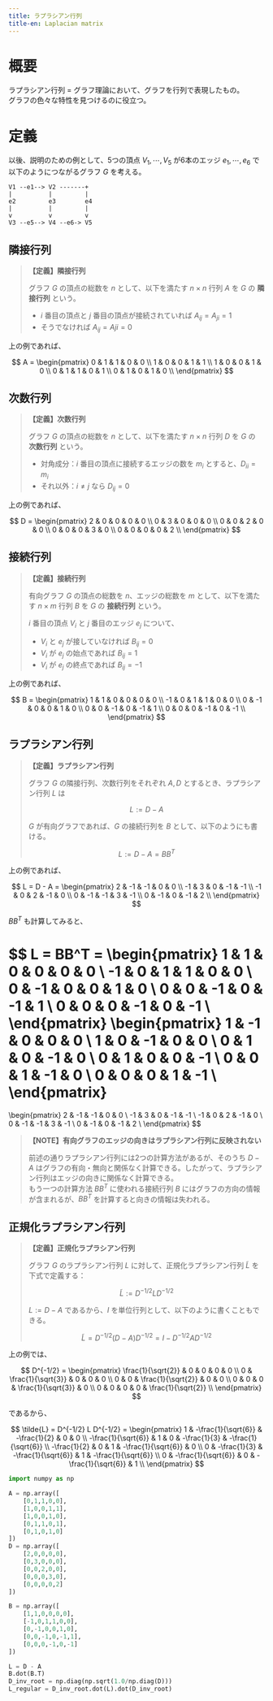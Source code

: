 ```yaml
---
title: ラプラシアン行列
title-en: Laplacian matrix
---
```

# 概要

ラプラシアン行列 = グラフ理論において、グラフを行列で表現したもの。  
グラフの色々な特性を見つけるのに役立つ。


# 定義

以後、説明のための例として、5つの頂点 $V_1, \cdots, V_5$ が6本のエッジ $e_1, \cdots, e_6$ で以下のようにつながるグラフ $G$ を考える。

```
V1 --e1--> V2 -------+
|          |         |
e2         e3        e4
|          |         |
v          v         v
V3 --e5--> V4 --e6-> V5
```


## 隣接行列

> **【定義】隣接行列**
> 
> グラフ $G$ の頂点の総数を $n$ として、以下を満たす $n\times n$ 行列 $A$ を $G$ の **隣接行列** という。
> - $i$ 番目の頂点と $j$ 番目の頂点が接続されていれば $A_{ij} = A_{ji} = 1$
> - そうでなければ $A_{ij} = A{ji} = 0$

上の例であれば、

$$
A = \begin{pmatrix}
    0 & 1 & 1 & 0 & 0 \\
    1 & 0 & 0 & 1 & 1 \\
    1 & 0 & 0 & 1 & 0 \\
    0 & 1 & 1 & 0 & 1 \\
    0 & 1 & 0 & 1 & 0 \\
\end{pmatrix}
$$


## 次数行列

> **【定義】次数行列**
> 
> グラフ $G$ の頂点の総数を $n$ として、以下を満たす $n\times n$ 行列 $D$ を $G$ の **次数行列** という。
> 
> - 対角成分：$i$ 番目の頂点に接続するエッジの数を $m_i$ とすると、$D_{ii} = m_i$
> - それ以外：$i\ne j$ なら $D_{ij} = 0$

上の例であれば、

$$
D = \begin{pmatrix}
    2 & 0 & 0 & 0 & 0 \\
    0 & 3 & 0 & 0 & 0 \\
    0 & 0 & 2 & 0 & 0 \\
    0 & 0 & 0 & 3 & 0 \\
    0 & 0 & 0 & 0 & 2 \\
\end{pmatrix}
$$


## 接続行列

> **【定義】接続行列**
> 
> 有向グラフ $G$ の頂点の総数を $n$、エッジの総数を $m$ として、以下を満たす $n\times m$ 行列 $B$ を $G$ の **接続行列** という。
> 
> $i$ 番目の頂点 $V_i$ と $j$ 番目のエッジ $e_j$ について、
> - $V_i$ と $e_j$ が接していなければ $B_{ij} = 0$
> - $V_i$ が $e_j$ の始点であれば $B_{ij} = 1$
> - $V_i$ が $e_j$ の終点であれば $B_{ij} = -1$

上の例であれば、

$$
B = \begin{pmatrix}
    1 & 1 & 0 & 0 & 0 & 0 \\
    -1 & 0 & 1 & 1 & 0 & 0 \\
    0 & -1 & 0 & 0 & 1 & 0 \\
    0 & 0 & -1 & 0 & -1 & 1 \\
    0 & 0 & 0 & -1 & 0 & -1 \\
\end{pmatrix}
$$


## ラプラシアン行列

> **【定義】ラプラシアン行列**
> 
> グラフ $G$ の隣接行列、次数行列をそれぞれ $A, D$ とするとき、ラプラシアン行列 $L$ は
> 
> $$
L := D-A
$$
> 
> $G$ が有向グラフであれば、$G$ の接続行列を $B$ として、以下のようにも書ける。
> 
> $$
L := D-A = BB^T
$$

上の例であれば、

$$
L = D - A = \begin{pmatrix}
    2 & -1 & -1 & 0 & 0 \\
    -1 & 3 & 0 & -1 & -1 \\
    -1 & 0 & 2 & -1 & 0 \\
    0 & -1 & -1 & 3 & -1 \\
    0 & -1 & 0 & -1 & 2 \\
\end{pmatrix}
$$


$BB^T$ も計算してみると、

$$
L = BB^T =
\begin{pmatrix}
    1 & 1 & 0 & 0 & 0 & 0 \\
    -1 & 0 & 1 & 1 & 0 & 0 \\
    0 & -1 & 0 & 0 & 1 & 0 \\
    0 & 0 & -1 & 0 & -1 & 1 \\
    0 & 0 & 0 & -1 & 0 & -1 \\
\end{pmatrix}
\begin{pmatrix}
    1 & -1 & 0 & 0 & 0 \\
    1 & 0 & -1 & 0 & 0 \\
    0 & 1 & 0 & -1 & 0 \\
    0 & 1 & 0 & 0 & -1 \\
    0 & 0 & 1 & -1 & 0 \\
    0 & 0 & 0 & 1 & -1 \\
\end{pmatrix}
=
\begin{pmatrix}
    2 & -1 & -1 & 0 & 0 \\
    -1 & 3 & 0 & -1 & -1 \\
    -1 & 0 & 2 & -1 & 0 \\
    0 & -1 & -1 & 3 & -1 \\
    0 & -1 & 0 & -1 & 2 \\
\end{pmatrix}
$$

> **【NOTE】有向グラフのエッジの向きはラプラシアン行列に反映されない**
> 
> 前述の通りラプラシアン行列には2つの計算方法があるが、そのうち $D-A$ はグラフの有向・無向と関係なく計算できる。したがって、ラプラシアン行列はエッジの向きに関係なく計算できる。  
> もう一つの計算方法 $BB^T$ に使われる接続行列 $B$ にはグラフの方向の情報が含まれるが、$BB^T$ を計算すると向きの情報は失われる。


## 正規化ラプラシアン行列

> **【定義】正規化ラプラシアン行列**
> 
> グラフ $G$ のラプラシアン行列 $L$ に対して、正規化ラプラシアン行列 $\tilde{L}$ を下式で定義する：
> 
> $$
\tilde{L} := D^{-1/2} L D^{-1/2}
$$
>
> $L := D - A$ であるから、$I$ を単位行列として、以下のように書くこともできる。
> 
> $$
\tilde{L} = D^{-1/2} (D-A) D^{-1/2} = I - D^{-1/2} A D^{-1/2}
$$

上の例では、

$$
D^{-1/2} = \begin{pmatrix}
    \frac{1}{\sqrt{2}} & 0 & 0 & 0 & 0 \\
    0 & \frac{1}{\sqrt{3}} & 0 & 0 & 0 \\
    0 & 0 & \frac{1}{\sqrt{2}} & 0 & 0 \\
    0 & 0 & 0 & \frac{1}{\sqrt{3}} & 0 \\
    0 & 0 & 0 & 0 & \frac{1}{\sqrt{2}} \\
\end{pmatrix}
$$

であるから、

$$
\tilde{L} = D^{-1/2} L D^{-1/2} = \begin{pmatrix}
    1 & -\frac{1}{\sqrt{6}} & -\frac{1}{2} & 0 & 0 \\
    -\frac{1}{\sqrt{6}} & 1 & 0 & -\frac{1}{3} & -\frac{1}{\sqrt{6}} \\
    -\frac{1}{2} & 0 & 1 & -\frac{1}{\sqrt{6}} & 0 \\
    0 & -\frac{1}{3} & -\frac{1}{\sqrt{6}} & 1 & -\frac{1}{\sqrt{6}} \\
    0 & -\frac{1}{\sqrt{6}} & 0 & -\frac{1}{\sqrt{6}} & 1 \\
\end{pmatrix}
$$


```python
import numpy as np

A = np.array([
    [0,1,1,0,0],
    [1,0,0,1,1],
    [1,0,0,1,0],
    [0,1,1,0,1],
    [0,1,0,1,0]
])
D = np.array([
    [2,0,0,0,0],
    [0,3,0,0,0],
    [0,0,2,0,0],
    [0,0,0,3,0],
    [0,0,0,0,2]
])

B = np.array([
    [1,1,0,0,0,0],
    [-1,0,1,1,0,0],
    [0,-1,0,0,1,0],
    [0,0,-1,0,-1,1],
    [0,0,0,-1,0,-1]
])

L = D - A
B.dot(B.T)
D_inv_root = np.diag(np.sqrt(1.0/np.diag(D)))
L_regular = D_inv_root.dot(L).dot(D_inv_root)
```